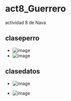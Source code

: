 # act8_Guerrero
actividad 8 de Nava
## claseperro
- ![image](https://github.com/user-attachments/assets/81b265cc-8be0-4474-b621-49ca3f3f417c)
- ![image](https://github.com/user-attachments/assets/972406d7-482a-4b79-a17b-46ef0c666b8c)

## clasedatos
- ![image](https://github.com/user-attachments/assets/0f452f17-16f0-44e9-875a-50e4b1bca375)

- ![image](https://github.com/user-attachments/assets/656b0cfb-62be-4dff-87a1-8299892fe86d)





